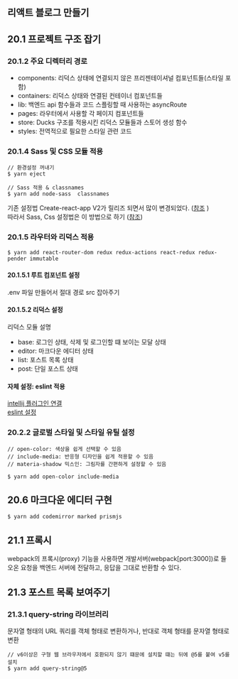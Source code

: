 리액트 블로그 만들기
----------------
## 20.1 프로젝트 구조 잡기
### 20.1.2 주요 디렉터리 경로
+ components: 리덕스 상태에 연결되지 않은 프리젠테이셔널 컴포넌트들(스타일 포함)
+ containers: 리덕스 상태와 연결된 컨테이너 컴포넌트들
+ lib: 백엔드 api 함수들과 코드 스플링할 때 사용하는 asyncRoute
+ pages: 라우터에서 사용할 각 페이지 컴포넌트들
+ store: Ducks 구조를 적용시킨 리덕스 모듈들과 스토어 생성 함수
+ styles: 전역적으로 필요한 스타일 관련 코드

### 20.1.4 Sass 및 CSS 모듈 적용
~~~
// 환경설정 꺼내기
$ yarn eject

// Sass 적용 & classnames
$ yarn add node-sass  classnames
~~~
기존 설정법 Create-react-app V2가 릴리즈 되면서 많이 변경되었다. ([참조](https://velog.io/@velopert/create-react-app-v2) )  
따라서 Sass, Css 설정법은 이 방법으로 하기 ([참조](https://velog.io/@velopert/react-component-styling))

### 20.1.5 라우터와 리덕스 적용
~~~
$ yarn add react-router-dom redux redux-actions react-redux redux-pender immutable
~~~

#### 20.1.5.1 루트 컴포넌트 설정
.env 파일 만들어서 절대 경로 src 잡아주기

#### 20.1.5.2 리덕스 설정
리덕스 모듈 설명
+ base: 로그인 상태, 삭제 및 로그인할 떄 보이는 모달 상태
+ editor: 마크다운 에디터 상태
+ list: 포스트 목록 상태
+ post: 단일 포스트 상태

#### 자체 설정: eslint 적용
[intellij 플러그인 연결](https://jojoldu.tistory.com/230)  
[eslint 설정](https://velog.io/@velopert/eslint-and-prettier-in-react)

### 20.2.2 글로벌 스타일 및 스타일 유틸 설정
~~~
// open-color: 색상을 쉽게 선택할 수 있음
// include-media: 반응형 디자인을 쉽게 적용할 수 있음
// materia-shadow 믹스인: 그림자를 간편하게 설정할 수 있음

$ yarn add open-color include-media
~~~

## 20.6  마크다운 에디터 구현
~~~
$ yarn add codemirror marked prismjs
~~~

## 21.1 프록시
webpack의 프록시(proxy) 기능을 사용하면 개발서버(webpack[port:3000])로 들오온 요청을 백엔드 서버에 전달하고, 응답을 그대로 반환할 수 있다.  

## 21.3 포스트 목록 보여주기
### 21.3.1 query-string 라이브러리
문자열 형태의 URL 쿼리를 객체 형태로 변환하거나, 반대로 객체 형태를 문자열 형태로 변환  
~~~
// v6이상은 구형 웹 브라우저에서 호환되지 않기 떄문에 설치할 떄는 뒤에 @5를 붙여 v5를 설치
$ yarn add query-string@5
~~~